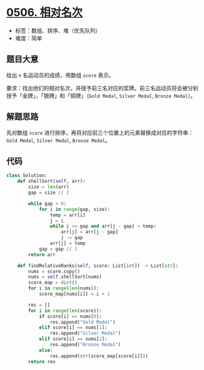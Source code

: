 # [0506. 相对名次](https://leetcode.cn/problems/relative-ranks/)

- 标签：数组、排序、堆（优先队列）
- 难度：简单

## 题目大意

给出 `n` 名运动员的成绩，用数组 `score` 表示。

要求：找出他们的相对名次，并授予前三名对应的奖牌。前三名运动员将会被分别授予「金牌」，「银牌」和「铜牌」（`Gold Medal`, `Silver Medal`, `Bronze Medal`）。

## 解题思路

先对数组 `score` 进行排序，再将对应前三个位置上的元素替换成对应的字符串：`Gold Medal`, `Silver Medal`, `Bronze Medal`。

## 代码

```Python
class Solution:
    def shellSort(self, arr):
        size = len(arr)
        gap = size // 2

        while gap > 0:
            for i in range(gap, size):
                temp = arr[i]
                j = i
                while j >= gap and arr[j - gap] < temp:
                    arr[j] = arr[j - gap]
                    j -= gap
                arr[j] = temp
            gap = gap // 2
        return arr

    def findRelativeRanks(self, score: List[int]) -> List[str]:
        nums = score.copy()
        nums = self.shellSort(nums)
        score_map = dict()
        for i in range(len(nums)):
            score_map[nums[i]] = i + 1

        res = []
        for i in range(len(score)):
            if score[i] == nums[0]:
                res.append("Gold Medal")
            elif score[i] == nums[1]:
                res.append("Silver Medal")
            elif score[i] == nums[2]:
                res.append("Bronze Medal")
            else:
                res.append(str(score_map[score[i]]))
        return res
```

